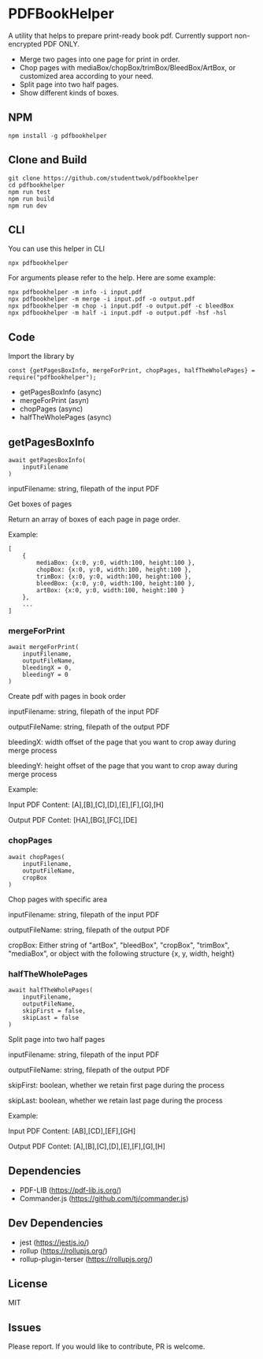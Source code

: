 # PDFBookHelper

A utility that helps to prepare print-ready book pdf. Currently support non-encrypted PDF ONLY.
- Merge two pages into one page for print in order.
- Chop pages with mediaBox/chopBox/trimBox/BleedBox/ArtBox, or customized area according to your need.
- Split page into two half pages.
- Show different kinds of boxes.

## NPM
```code
npm install -g pdfbookhelper
```

## Clone and Build
```code
git clone https://github.com/studenttwok/pdfbookhelper
cd pdfbookhelper
npm run test
npm run build
npm run dev
```

## CLI
You can use this helper in CLI
```code
npx pdfbookhelper
```
For arguments please refer to the help. Here are some example:
```code
npx pdfbookhelper -m info -i input.pdf
npx pdfbookhelper -m merge -i input.pdf -o output.pdf
npx pdfbookhelper -m chop -i input.pdf -o output.pdf -c bleedBox
npx pdfbookhelper -m half -i input.pdf -o output.pdf -hsf -hsl

```

## Code
Import the library by
```code
const {getPagesBoxInfo, mergeForPrint, chopPages, halfTheWholePages} = require("pdfbookhelper");
```
- getPagesBoxInfo (async)
- mergeForPrint (asyn)
- chopPages (async)
- halfTheWholePages (async)


## getPagesBoxInfo
```code
await getPagesBoxInfo( 
	inputFilename 
)
```
inputFilename: string, filepath of the input PDF

Get boxes of pages

Return an array of boxes of each page in page order.

Example:
```code
[
	{
		mediaBox: {x:0, y:0, width:100, height:100 },
		chopBox: {x:0, y:0, width:100, height:100 },
		trimBox: {x:0, y:0, width:100, height:100 },
		bleedBox: {x:0, y:0, width:100, height:100 },
		artBox: {x:0, y:0, width:100, height:100 }
	},
	...
]
```

### mergeForPrint
```code
await mergeForPrint(  
	inputFilename,
	outputFileName,
	bleedingX = 0,
	bleedingY = 0
)
```
Create pdf with pages in book order

inputFilename: string, filepath of the input PDF

outputFileName: string, filepath of the output PDF

bleedingX: width offset of the page that you want to crop away during merge process

bleedingY: height offset of the page that you want to crop away during merge process


Example:

Input PDF Content: [A],[B],[C],[D],[E],[F],[G],[H]

Output PDF Contet: [HA],[BG],[FC],[DE]


### chopPages
```code
await chopPages(
	inputFilename, 
	outputFileName, 
	cropBox
)
```
Chop pages with specific area

inputFilename: string, filepath of the input PDF

outputFileName: string, filepath of the output PDF

cropBox: Either string of "artBox", "bleedBox", "cropBox", "trimBox", "mediaBox", or object with the following structure {x, y, width, height}


### halfTheWholePages
```code
await halfTheWholePages(
	inputFilename,
	outputFileName,
	skipFirst = false,
	skipLast = false
)
```
Split page into two half pages

inputFilename: string, filepath of the input PDF

outputFileName: string, filepath of the output PDF

skipFirst: boolean, whether we retain first page during the process

skipLast: boolean, whether we retain last page during the process


Example:

Input PDF Content: [AB],[CD],[EF],[GH]

Output PDF Contet: [A],[B],[C],[D],[E],[F],[G],[H]

## Dependencies
- PDF-LIB (https://pdf-lib.js.org/)
- Commander.js (https://github.com/tj/commander.js)

## Dev Dependencies
- jest (https://jestjs.io/)
- rollup (https://rollupjs.org/)
- rollup-plugin-terser (https://rollupjs.org/)

## License
MIT

## Issues
Please report. If you would like to contribute, PR is welcome.

